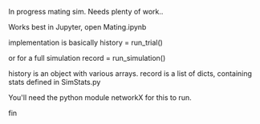 In progress mating sim. Needs plenty of work.. 

Works best in Jupyter, open Mating.ipynb

implementation is basically
history = run_trial()

or for a full simulation
record = run_simulation()

history is an object with various arrays. 
record is a list of dicts, containing stats defined in SimStats.py

You'll need the python module networkX for this to run.
 
fin
